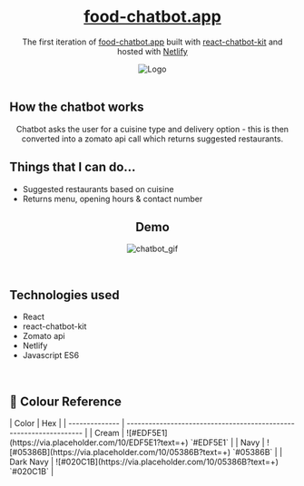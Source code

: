 <h1 align="center">
  <a href="https://food-chatbot.netlify.app/" target="_blank">food-chatbot.app
</a>
</h1>
<p align="center">
  The first iteration of <a href="https://food-chatbot.netlify.app/" target="_blank">food-chatbot.app</a> built with <a href="https://fredrikoseberg.github.io/react-chatbot-kit-docs/" target="_blank">react-chatbot-kit</a> and hosted with <a href="https://www.netlify.com/" target="_blank">Netlify</a>
</p>
<div align="center">
  <img alt="Logo" src="https://raw.githubusercontent.com/rykumar13/react-food-chatbot-website/master/src/images/website_screenshot.png" />
</div>
<br>
<h2> How the chatbot works</h2>
<p align="center">
  Chatbot asks the user for a cuisine type and delivery option - this is then converted into a zomato api call which returns suggested restaurants.
  <div align="center">
</div>
  <h2>Things that I can do...</h2>
      <ul>
     <li>Suggested restaurants based on cuisine</li>
     <li>Returns menu, opening hours & contact number</li>
    </ul>
</p>
<h2 align="center">Demo</h2>
<p align="center">
<img alt="chatbot_gif" src="https://raw.githubusercontent.com/rykumar13/react-food-chatbot-website/master/chatbot1.gif" />
  </p>
<br>
<h2>
Technologies used
  </h2>
  <p> 
    <ul>
     <li>React</li>
     <li>react-chatbot-kit</li>
      <li>Zomato api</li>
      <li>Netlify</li>
      <li>Javascript ES6</li>
    </ul>
  </p>
<br>
<h2>
🎨 Colour Reference
</h2>
| Color          | Hex                                                                |
| -------------- | ------------------------------------------------------------------ |
| Cream          | ![#EDF5E1](https://via.placeholder.com/10/EDF5E1?text=+) `#EDF5E1` |
| Navy           | ![#05386B](https://via.placeholder.com/10/05386B?text=+) `#05386B` |
| Dark Navy      | ![#020C1B](https://via.placeholder.com/10/05386B?text=+) `#020C1B` |

